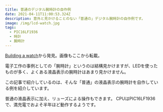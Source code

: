 ```yaml
---
title: 普通のデジタル腕時計の自作例
date: 2021-04-11T11:00:53.324Z
description: 意外と見かけることのない「普通の」デジタル腕時計の自作例です。
image: /img/lcd-watch.jpg
tags:
  - PIC16LF1936
  - 時計
  - 腕時計
---
```

[Building a watch](http://joesul.li/van/watch/)から発見。画像もここから転載。

電子工作の事例としての「腕時計」というのは結構見かけますが、LEDを使ったものが多く、よくある液晶表示の腕時計はあまり見かけません。

この記事で紹介しているのは、そんな「普通」の液晶表示の腕時計を自作している例を紹介しています。

普通の液晶表示に加え、リューズによる操作もできます。
CPUはPIC16LF1936で、満充電でおよそ半年ほど動作するようです。
